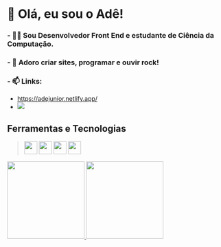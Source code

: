 # 🤘 Olá, eu sou o Adê!

### - 👨‍💻 Sou **Desenvolvedor Front End** e estudante de **Ciência da Computação**.
### - 🎲 Adoro criar sites, programar e ouvir rock!
### - 📫 Links: 

 - https://adejunior.netlify.app/ 
 - <a href="https://www.linkedin.com/in/dev-ademirjunior/" target="_blank"><img loading="lazy" src="https://img.shields.io/badge/-LinkedIn-%230077B5?style=for-the-badge&logo=linkedin&logoColor=white" target="_blank"></a>

## Ferramentas e Tecnologias
> <img loading="lazy" width="30" height="30" src="https://cdn.jsdelivr.net/gh/devicons/devicon/icons/html5/html5-original.svg"/> <img loading="lazy" width="30" height="30" src="https://cdn.jsdelivr.net/gh/devicons/devicon/icons/css3/css3-original.svg"/> <img loading="lazy" width="30" height="30" src="https://cdn.jsdelivr.net/gh/devicons/devicon/icons/javascript/javascript-plain.svg"/> <img loading="lazy" width="30" height="30" src="https://cdn.jsdelivr.net/gh/devicons/devicon/icons/nodejs/nodejs-original.svg"/>

<div>
<a href="https://github.com/adejuniorr">
<img loading="lazy" height="180em" src="https://github-readme-stats.vercel.app/api/top-langs/?username=adejuniorr&hide=vhdl,handlebars&layout=compact&langs_count=7&theme=github_dark_dimmed"/>
<img loading="lazy" height="180em" src="https://github-readme-stats.vercel.app/api?username=adejuniorr&show_icons=true&theme=github_dark_dimmed&include_all_commits=true&count_private=true"/>
</div>
